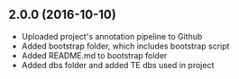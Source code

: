 ## 2.0.0 (2016-10-10)
* Uploaded project's annotation pipeline to Github
* Added bootstrap folder, which includes bootstrap script
* Added README.md to bootstrap folder
* Added dbs folder and added TE dbs used in project
